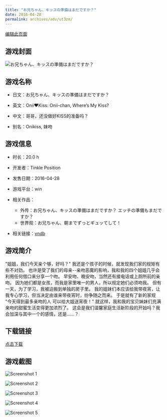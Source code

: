 ```yaml
---
title: "お兄ちゃん、キッスの準備はまだですか？"
date: 2016-04-28
permalink: archives/adv/ut3zm/
---
```

[编辑此页面](https://github.com/ACG-3/ADV3-source/blob/main/source/_posts/%E3%81%8A%E5%85%84%E3%81%A1%E3%82%83%E3%82%93%E3%80%81%E3%82%AD%E3%83%83%E3%82%B9%E3%81%AE%E6%BA%96%E5%82%99%E3%81%AF%E3%81%BE%E3%81%A0%E3%81%A7%E3%81%99%E3%81%8B%EF%BC%9F.md)

## 游戏封面

![お兄ちゃん、キッスの準備はまだですか？](https://pan.timero.xyz/d/onedrive/img_lib_001/%E3%81%8A%E5%85%84%E3%81%A1%E3%82%83%E3%82%93%E3%80%81%E3%82%AD%E3%83%83%E3%82%B9%E3%81%AE%E6%BA%96%E5%82%99%E3%81%AF%E3%81%BE%E3%81%A0%E3%81%A7%E3%81%99%E3%81%8B%EF%BC%9F_cover.avif)


## 游戏名称

- 日文：お兄ちゃん、キッスの準備はまだですか？
- 英文：Onii♥Kiss: Onii-chan, Where’s My Kiss?
- 中文：哥哥，还没做好KISS的准备吗？

- 别名：Onikiss, 妹吻


## 游戏信息

- 时长：20.0 h
- 开发者：Tinkle Position
- 发售日期：2016-04-28
- 游戏平台：win
- 相关作品：
   - 外传：お兄ちゃん、キッスの準備はまだですか？  エッチの準備もまだですか？
   - 世界观：お兄ちゃん、朝までずっとギュッてして！

- 相关链接：[vndb](https://vndb.org/v18694)


## 游戏简介

"姐姐，我们今天亲个够，好吗？"
我还是个孩子的时候，就发现我们家的规矩有些不对劲。
也许是受了我们的母亲--亲吻恶魔的影响，我和我的四个姐姐几乎会利用任何借口来分享一个吻。
早安吻、晚安吻，当然还有接电话或上厕所前的亲吻。
因为她们都是女孩，而我是家里唯一的男人，所以规定她们必须吻我。
但有一天，为了学习，我被迫搬到单独的房子里。
我的姐妹们本应该给我带夜宵，让我专心学习，但当决定由谁来带夜宵时，纷争随之而来。
于是就有了新的家规
"今天得到最多亲吻的人 可以给大姐送宵夜！"
就这样，我和我的宝贝妹妹们充满亲吻的甜蜜生活变得更加浓烈了。
这会是我们温馨家庭生活新阶段的开始吗？我会加深与其中一个的感情，还是......？




## 下载链接

[点击下载](https://pan.timero.xyz/onedrive/adv_lib_001/%E3%81%8A%E5%85%84%E3%81%A1%E3%82%83%E3%82%93%E3%80%81%E3%82%AD%E3%83%83%E3%82%B9%E3%81%AE%E6%BA%96%E5%82%99%E3%81%AF%E3%81%BE%E3%81%A0%E3%81%A7%E3%81%99%E3%81%8B%EF%BC%9F)


## 游戏截图


![Screenshot 1](https://pan.timero.xyz/d/onedrive/img_lib_001/%E3%81%8A%E5%85%84%E3%81%A1%E3%82%83%E3%82%93%E3%80%81%E3%82%AD%E3%83%83%E3%82%B9%E3%81%AE%E6%BA%96%E5%82%99%E3%81%AF%E3%81%BE%E3%81%A0%E3%81%A7%E3%81%99%E3%81%8B%EF%BC%9F_Screenshot_1.avif)

![Screenshot 2](https://pan.timero.xyz/d/onedrive/img_lib_001/%E3%81%8A%E5%85%84%E3%81%A1%E3%82%83%E3%82%93%E3%80%81%E3%82%AD%E3%83%83%E3%82%B9%E3%81%AE%E6%BA%96%E5%82%99%E3%81%AF%E3%81%BE%E3%81%A0%E3%81%A7%E3%81%99%E3%81%8B%EF%BC%9F_Screenshot_2.avif)

![Screenshot 3](https://pan.timero.xyz/d/onedrive/img_lib_001/%E3%81%8A%E5%85%84%E3%81%A1%E3%82%83%E3%82%93%E3%80%81%E3%82%AD%E3%83%83%E3%82%B9%E3%81%AE%E6%BA%96%E5%82%99%E3%81%AF%E3%81%BE%E3%81%A0%E3%81%A7%E3%81%99%E3%81%8B%EF%BC%9F_Screenshot_3.avif)

![Screenshot 4](https://pan.timero.xyz/d/onedrive/img_lib_001/%E3%81%8A%E5%85%84%E3%81%A1%E3%82%83%E3%82%93%E3%80%81%E3%82%AD%E3%83%83%E3%82%B9%E3%81%AE%E6%BA%96%E5%82%99%E3%81%AF%E3%81%BE%E3%81%A0%E3%81%A7%E3%81%99%E3%81%8B%EF%BC%9F_Screenshot_4.avif)

![Screenshot 5](https://pan.timero.xyz/d/onedrive/img_lib_001/%E3%81%8A%E5%85%84%E3%81%A1%E3%82%83%E3%82%93%E3%80%81%E3%82%AD%E3%83%83%E3%82%B9%E3%81%AE%E6%BA%96%E5%82%99%E3%81%AF%E3%81%BE%E3%81%A0%E3%81%A7%E3%81%99%E3%81%8B%EF%BC%9F_Screenshot_5.avif)

